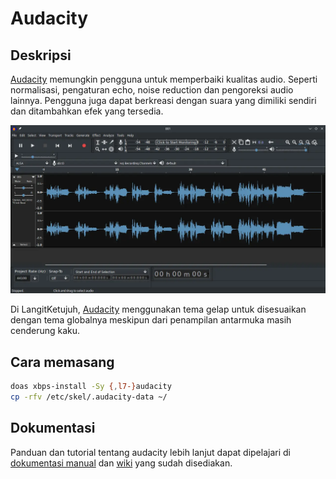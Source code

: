 # Audacity

## Deskripsi

[Audacity] memungkin pengguna untuk memperbaiki kualitas audio. Seperti normalisasi, pengaturan echo, noise reduction dan pengoreksi audio lainnya. Pengguna juga dapat berkreasi dengan suara yang dimiliki sendiri dan ditambahkan efek yang tersedia.

![Audacity LangitKetujuh OS](../../media/image/audacity-langitketujuh-id.webp)

Di LangitKetujuh, [Audacity] menggunakan tema gelap untuk disesuaikan dengan tema globalnya meskipun dari penampilan antarmuka masih cenderung kaku.

## Cara memasang

```sh
doas xbps-install -Sy {,l7-}audacity
cp -rfv /etc/skel/.audacity-data ~/
```

## Dokumentasi

Panduan dan tutorial tentang audacity lebih lanjut dapat dipelajari di [dokumentasi manual] dan [wiki] yang sudah disediakan.

[Audacity]:https://audacityteam.org/
[dokumentasi manual]:https://manual.audacityteam.org/
[wiki]:https://wiki.audacityteam.org/wiki/Audacity_Wiki_Home_Page
